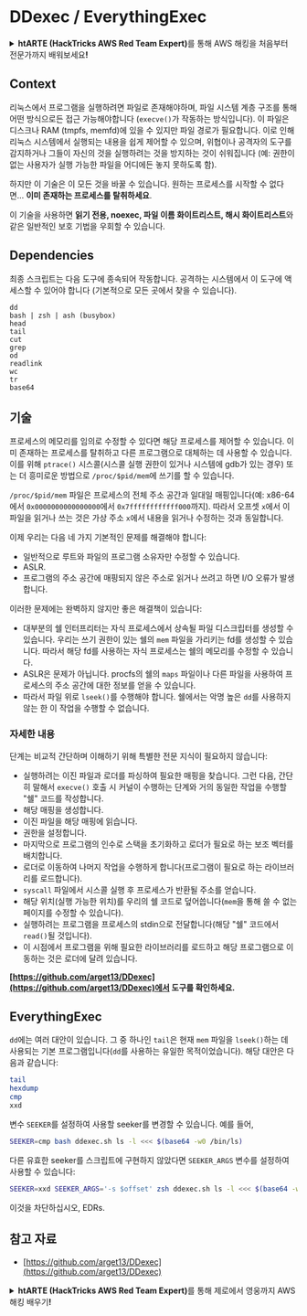 # DDexec / EverythingExec

<details>

<summary><strong>htARTE (HackTricks AWS Red Team Expert)</strong>를 통해 AWS 해킹을 처음부터 전문가까지 배워보세요<strong>!</strong></summary>

HackTricks를 지원하는 다른 방법:

* **회사를 HackTricks에서 광고하거나 HackTricks를 PDF로 다운로드**하려면 [**SUBSCRIPTION PLANS**](https://github.com/sponsors/carlospolop)를 확인하세요!
* [**공식 PEASS & HackTricks 스웨그**](https://peass.creator-spring.com)를 얻으세요.
* [**The PEASS Family**](https://opensea.io/collection/the-peass-family)를 발견하세요. 독점적인 [**NFTs**](https://opensea.io/collection/the-peass-family) 컬렉션입니다.
* 💬 [**Discord 그룹**](https://discord.gg/hRep4RUj7f) 또는 [**텔레그램 그룹**](https://t.me/peass)에 **참여**하거나 **Twitter** 🐦 [**@hacktricks_live**](https://twitter.com/hacktricks_live)를 **팔로우**하세요.
* **Hacking 트릭을 공유하려면** [**HackTricks**](https://github.com/carlospolop/hacktricks) 및 [**HackTricks Cloud**](https://github.com/carlospolop/hacktricks-cloud) github 저장소에 PR을 제출하세요.

</details>

## Context

리눅스에서 프로그램을 실행하려면 파일로 존재해야하며, 파일 시스템 계층 구조를 통해 어떤 방식으로든 접근 가능해야합니다 (`execve()`가 작동하는 방식입니다). 이 파일은 디스크나 RAM (tmpfs, memfd)에 있을 수 있지만 파일 경로가 필요합니다. 이로 인해 리눅스 시스템에서 실행되는 내용을 쉽게 제어할 수 있으며, 위협이나 공격자의 도구를 감지하거나 그들이 자신의 것을 실행하려는 것을 방지하는 것이 쉬워집니다 (예: 권한이 없는 사용자가 실행 가능한 파일을 어디에든 놓지 못하도록 함).

하지만 이 기술은 이 모든 것을 바꿀 수 있습니다. 원하는 프로세스를 시작할 수 없다면... **이미 존재하는 프로세스를 탈취하세요**.

이 기술을 사용하면 **읽기 전용, noexec, 파일 이름 화이트리스트, 해시 화이트리스트**와 같은 일반적인 보호 기법을 우회할 수 있습니다.

## Dependencies

최종 스크립트는 다음 도구에 종속되어 작동합니다. 공격하는 시스템에서 이 도구에 액세스할 수 있어야 합니다 (기본적으로 모든 곳에서 찾을 수 있습니다).
```
dd
bash | zsh | ash (busybox)
head
tail
cut
grep
od
readlink
wc
tr
base64
```
## 기술

프로세스의 메모리를 임의로 수정할 수 있다면 해당 프로세스를 제어할 수 있습니다. 이미 존재하는 프로세스를 탈취하고 다른 프로그램으로 대체하는 데 사용할 수 있습니다. 이를 위해 `ptrace()` 시스콜(시스콜 실행 권한이 있거나 시스템에 gdb가 있는 경우) 또는 더 흥미로운 방법으로 `/proc/$pid/mem`에 쓰기를 할 수 있습니다.

`/proc/$pid/mem` 파일은 프로세스의 전체 주소 공간과 일대일 매핑입니다(예: x86-64에서 `0x0000000000000000`에서 `0x7ffffffffffff000`까지). 따라서 오프셋 `x`에서 이 파일을 읽거나 쓰는 것은 가상 주소 `x`에서 내용을 읽거나 수정하는 것과 동일합니다.

이제 우리는 다음 네 가지 기본적인 문제를 해결해야 합니다:

* 일반적으로 루트와 파일의 프로그램 소유자만 수정할 수 있습니다.
* ASLR.
* 프로그램의 주소 공간에 매핑되지 않은 주소로 읽거나 쓰려고 하면 I/O 오류가 발생합니다.

이러한 문제에는 완벽하지 않지만 좋은 해결책이 있습니다:

* 대부분의 쉘 인터프리터는 자식 프로세스에서 상속될 파일 디스크립터를 생성할 수 있습니다. 우리는 쓰기 권한이 있는 쉘의 `mem` 파일을 가리키는 fd를 생성할 수 있습니다. 따라서 해당 fd를 사용하는 자식 프로세스는 쉘의 메모리를 수정할 수 있습니다.
* ASLR은 문제가 아닙니다. procfs의 쉘의 `maps` 파일이나 다른 파일을 사용하여 프로세스의 주소 공간에 대한 정보를 얻을 수 있습니다.
* 따라서 파일 위로 `lseek()`를 수행해야 합니다. 쉘에서는 악명 높은 `dd`를 사용하지 않는 한 이 작업을 수행할 수 없습니다.

### 자세한 내용

단계는 비교적 간단하며 이해하기 위해 특별한 전문 지식이 필요하지 않습니다:

* 실행하려는 이진 파일과 로더를 파싱하여 필요한 매핑을 찾습니다. 그런 다음, 간단히 말해서 `execve()` 호출 시 커널이 수행하는 단계와 거의 동일한 작업을 수행할 "쉘" 코드를 작성합니다.
* 해당 매핑을 생성합니다.
* 이진 파일을 해당 매핑에 읽습니다.
* 권한을 설정합니다.
* 마지막으로 프로그램의 인수로 스택을 초기화하고 로더가 필요로 하는 보조 벡터를 배치합니다.
* 로더로 이동하여 나머지 작업을 수행하게 합니다(프로그램이 필요로 하는 라이브러리를 로드합니다).
* `syscall` 파일에서 시스콜 실행 후 프로세스가 반환될 주소를 얻습니다.
* 해당 위치(실행 가능한 위치)를 우리의 쉘 코드로 덮어씁니다(`mem`을 통해 쓸 수 없는 페이지를 수정할 수 있습니다).
* 실행하려는 프로그램을 프로세스의 stdin으로 전달합니다(해당 "쉘" 코드에서 `read()`될 것입니다).
* 이 시점에서 프로그램을 위해 필요한 라이브러리를 로드하고 해당 프로그램으로 이동하는 것은 로더에 달려 있습니다.

**[https://github.com/arget13/DDexec](https://github.com/arget13/DDexec)에서 도구를 확인하세요.**

## EverythingExec

`dd`에는 여러 대안이 있습니다. 그 중 하나인 `tail`은 현재 `mem` 파일을 `lseek()`하는 데 사용되는 기본 프로그램입니다(`dd`를 사용하는 유일한 목적이었습니다). 해당 대안은 다음과 같습니다:
```bash
tail
hexdump
cmp
xxd
```
변수 `SEEKER`를 설정하여 사용할 seeker를 변경할 수 있습니다. 예를 들어,
```bash
SEEKER=cmp bash ddexec.sh ls -l <<< $(base64 -w0 /bin/ls)
```
다른 유효한 seeker를 스크립트에 구현하지 않았다면 `SEEKER_ARGS` 변수를 설정하여 사용할 수 있습니다:
```bash
SEEKER=xxd SEEKER_ARGS='-s $offset' zsh ddexec.sh ls -l <<< $(base64 -w0 /bin/ls)
```
이것을 차단하십시오, EDRs.

## 참고 자료
* [https://github.com/arget13/DDexec](https://github.com/arget13/DDexec)

<details>

<summary><strong>htARTE (HackTricks AWS Red Team Expert)</strong>를 통해 제로에서 영웅까지 AWS 해킹 배우기<strong>!</strong></summary>

HackTricks를 지원하는 다른 방법:

* **회사를 HackTricks에서 광고하거나 HackTricks를 PDF로 다운로드**하려면 [**SUBSCRIPTION PLANS**](https://github.com/sponsors/carlospolop)를 확인하세요!
* [**공식 PEASS & HackTricks 스웨그**](https://peass.creator-spring.com)를 얻으세요.
* 독점적인 [**NFTs**](https://opensea.io/collection/the-peass-family)인 [**The PEASS Family**](https://opensea.io/collection/the-peass-family)를 발견하세요.
* 💬 [**Discord 그룹**](https://discord.gg/hRep4RUj7f) 또는 [**텔레그램 그룹**](https://t.me/peass)에 **참여**하거나 **Twitter** 🐦 [**@hacktricks_live**](https://twitter.com/hacktricks_live)**를** **팔로우**하세요.
* **HackTricks**와 [**HackTricks Cloud**](https://github.com/carlospolop/hacktricks-cloud) github 저장소에 PR을 제출하여 여러분의 해킹 기교를 공유하세요.

</details>
